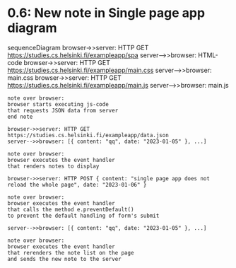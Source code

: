 # 0.6: New note in Single page app diagram

sequenceDiagram
    browser->>server: HTTP GET https://studies.cs.helsinki.fi/exampleapp/spa
    server-->>browser: HTML-code
    browser->>server: HTTP GET https://studies.cs.helsinki.fi/exampleapp/main.css
    server-->>browser: main.css
    browser->>server: HTTP GET https://studies.cs.helsinki.fi/exampleapp/main.js
    server-->>browser: main.js

    note over browser:
    browser starts executing js-code
    that requests JSON data from server 
    end note

    browser->>server: HTTP GET https://studies.cs.helsinki.fi/exampleapp/data.json
    server-->>browser: [{ content: "qq", date: "2023-01-05" }, ...]

    note over browser:
    browser executes the event handler
    that renders notes to display

    browser->>server: HTTP POST { content: "single page app does not reload the whole page", date: "2023-01-06" }

    note over browser:
    browser executes the event handler
    that calls the method e.preventDefault() 
    to prevent the default handling of form's submit

    server-->>browser: [{ content: "qq", date: "2023-01-05" }, ...]

    note over browser:
    browser executes the event handler
    that rerenders the note list on the page 
    and sends the new note to the server